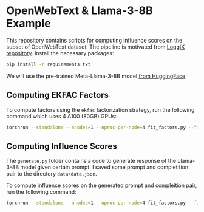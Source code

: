 # OpenWebText & Llama-3-8B Example

This repository contains scripts for computing influence scores on the subset of OpenWebText dataset. The pipeline is motivated from [LoggIX repository](https://github.com/logix-project/logix/tree/main/examples/language_modeling).
Install the necessary packages:

```bash
pip install -r requirements.txt
```

We will use the pre-trained Meta-Llama-3-8B model [from HuggingFace](https://huggingface.co/meta-llama/Meta-Llama-3-8B).

## Computing EKFAC Factors

To compute factors using the `ekfac` factorization strategy, run the following command which uses 4 A100 (80GB) GPUs:

```bash
torchrun --standalone --nnodes=1 --nproc-per-node=4 fit_factors.py --factor_batch_size 4
```

## Computing Influence Scores

The `generate.py` folder contains a code to generate response of the Llama-3-8B model given certain prompt.
I saved some prompt and completition pair to the directory `data/data.json`. 

To compute influence scores on the generated prompt and compleition pair, run the following command:

```bash
torchrun --standalone --nnodes=1 --nproc-per-node=4 fit_factors.py --factor_batch_size 4
```